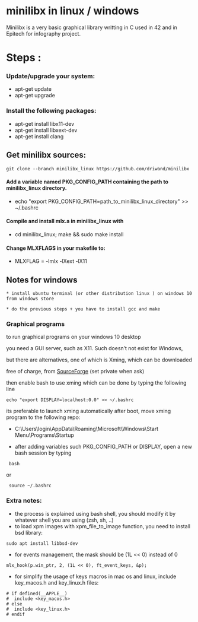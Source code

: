 # minilibx in linux / windows
Minilibx is a very basic graphical library writting in C used in 42
and in Epitech for infography project.
# Steps :

### Update/upgrade your system:

* apt-get update
* apt-get upgrade

### Install the following packages:

* apt-get install libx11-dev
* apt-get install libxext-dev
* apt-get install clang

## Get minilibx sources:
```
git clone --branch minilibx_linux https://github.com/driwand/minilibx
```

#### Add a variable named PKG_CONFIG_PATH containing the path to minilibx_linux directory.

* echo "export PKG_CONFIG_PATH=path_to_minilibx_linux_directory" >> ~/.bashrc

#### Compile and install mlx.a in minilibx_linux with

* cd minilibx_linux; make && sudo make install

#### Change MLXFLAGS in your makefile to:

* MLXFLAG = -lmlx -lXext -lX11

## Notes for windows
```
* install ubuntu terminal (or other distribution linux ) on windows 10 from windows store

* do the previous steps + you have to install gcc and make
```
### Graphical programs

to run graphical programs on your windows 10 desktop

you need a GUI server, such as X11. Such doesn’t not exist for Windows,

but there are alternatives, one of which is Xming, which can be downloaded

free of charge, from [SourceForge](https://sourceforge.net/projects/xming/) (set private when ask)

then enable bash to use xming which can be done by typing the following line

```
echo "export DISPLAY=localhost:0.0" >> ~/.bashrc
```

its preferable to launch xming automatically after boot, move xming program to the following repo:

* C:\Users\login\AppData\Roaming\Microsoft\Windows\Start Menu\Programs\Startup


- after adding variables such PKG_CONFIG_PATH or DISPLAY, open a new bash session by typing
```
 bash
```
or
```
 source ~/.bashrc
```
### Extra notes:
* the process is explained using bash shell, you should modify it by whatever shell you are using (zsh, sh, ..)
* to load xpm images with xpm_file_to_image function, you need to install bsd library:
```
sudo apt install libbsd-dev
```
* for events management, the mask should be (1L << 0) instead of 0
```
mlx_hook(p.win_ptr, 2, (1L << 0), ft_event_keys, &p);
```
* for simplify the usage of keys macros in mac os and linux, include key_macos.h and key_linux.h files:
```
# if defined(__APPLE__)
#  include <key_macos.h>
# else
#  include <key_linux.h>
# endif
```
